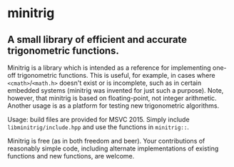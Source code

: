 # minitrig

## A small library of efficient and accurate trigonometric functions.

Minitrig is a library which is intended as a reference for implementing one-off trigonometric functions.  This is useful, for example, in cases where `<cmath>`/`<math.h>` doesn't exist or is incomplete, such as in certain embedded systems (minitrig was invented for just such a purpose).  Note, however, that minitrig is based on floating-point, not integer arithmetic.  Another usage is as a platform for testing new trigonometric algorithms.

Usage: build files are provided for MSVC 2015.  Simply include `libminitrig/include.hpp` and use the functions in `minitrig::`.

Minitrig is free (as in both freedom and beer).  Your contributions of reasonably simple code, including alternate implementations of existing functions and new functions, are welcome.